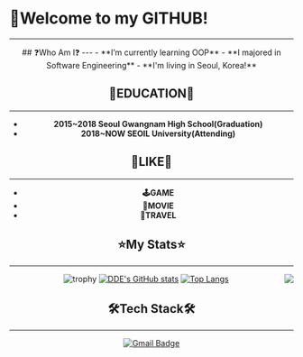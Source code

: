 # 🧭Welcome to my GITHUB!

---
<div align="center">
## ❓Who Am I❓
---
- **I’m currently learning OOP**
- **I majored in Software Engineering**
- **I'm living in Seoul, Korea!**

## 🏫EDUCATION🏫
---
- **2015~2018 Seoul Gwangnam High School(Graduation)**
- **2018~NOW SEOIL University(Attending)**

## **🧡LIKE🧡**
---
- **🕹️GAME**
- **🎥MOVIE**
- **🧳TRAVEL**
## **⭐My Stats⭐**
---
![trophy](https://github-profile-trophy.vercel.app/?username=Thedum2)
[![DDE's GitHub stats](https://github-readme-stats.vercel.app/api?username=Thedum2)](https://github.com/anuraghazra/github-readme-stats)
[![Top Langs](https://github-readme-stats.vercel.app/api/top-langs/?username=Thedum2&layout=compact)](https://github.com/anuraghazra/github-readme-stats)
<img align='right' src="http://mazassumnida.wtf/api/v2/generate_badge?boj=coco74591">

## **🛠Tech Stack🛠**
---
[![Gmail Badge](https://img.shields.io/badge/Gmail-D14836?style=flat&logo=Gmail&logoColor=white)](mailto:haesoo9410@gmail.com)
</div>
